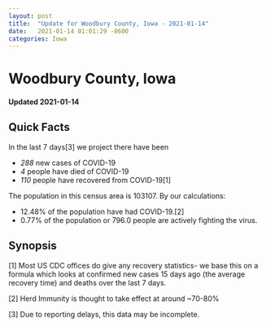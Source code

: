 ```yaml
---
layout: post
title:  "Update for Woodbury County, Iowa - 2021-01-14"
date:   2021-01-14 01:01:29 -0600
categories: Iowa
---
```


# Woodbury County, Iowa
#### Updated 2021-01-14

## Quick Facts

In the last 7 days[3] we project there have been
- *288* new cases of COVID-19
- *4* people have died of COVID-19
- *110* people have recovered from COVID-19[1]

The population in this census area is 103107. By our calculations:
- 12.48% of the population have had COVID-19.[2]
- 0.77% of the population or 796.0 people are actively fighting the virus.

## Synopsis




[1] Most US CDC offices do give any recovery statistics- we base this on a formula which looks at confirmed new cases
15 days ago (the average recovery time) and deaths over the last 7 days.

[2] Herd Immunity is thought to take effect at around ~70-80%

[3] Due to reporting delays, this data may be incomplete.
 
    
